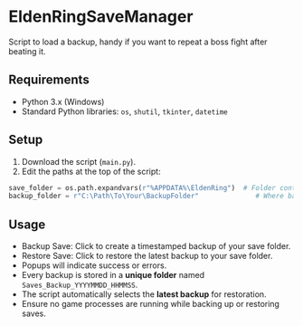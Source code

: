 # EldenRingSaveManager
Script to load a backup, handy if you want to repeat a boss fight after beating it.

## Requirements

- Python 3.x (Windows)
- Standard Python libraries: `os`, `shutil`, `tkinter`, `datetime` 

## Setup

1. Download the script (`main.py`).
2. Edit the paths at the top of the script:

```python
save_folder = os.path.expandvars(r"%APPDATA%\EldenRing")  # Folder containing your game saves
backup_folder = r"C:\Path\To\Your\BackupFolder"              # Where backups will be stored
```

## Usage

- Backup Save: Click to create a timestamped backup of your save folder.
- Restore Save: Click to restore the latest backup to your save folder.
- Popups will indicate success or errors.
- Every backup is stored in a **unique folder** named `Saves_Backup_YYYYMMDD_HHMMSS`.
- The script automatically selects the **latest backup** for restoration.
- Ensure no game processes are running while backing up or restoring saves.
